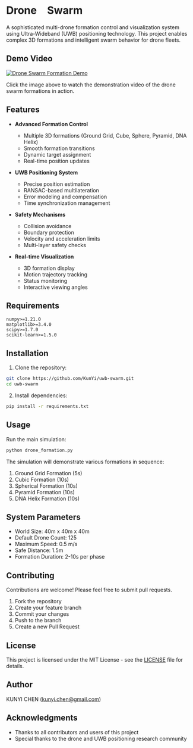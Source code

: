 # Drone　Swarm

A sophisticated multi-drone formation control and visualization system using Ultra-Wideband (UWB) positioning technology. This project enables complex 3D formations and intelligent swarm behavior for drone fleets.

## Demo Video

[![Drone Swarm Formation Demo](https://img.youtube.com/vi/Gsv-Lswyug4/0.jpg)](https://youtu.be/Gsv-Lswyug4)

Click the image above to watch the demonstration video of the drone swarm formations in action.

## Features

- **Advanced Formation Control**
  - Multiple 3D formations (Ground Grid, Cube, Sphere, Pyramid, DNA Helix)
  - Smooth formation transitions
  - Dynamic target assignment
  - Real-time position updates

- **UWB Positioning System**
  - Precise position estimation
  - RANSAC-based multilateration
  - Error modeling and compensation
  - Time synchronization management

- **Safety Mechanisms**
  - Collision avoidance
  - Boundary protection
  - Velocity and acceleration limits
  - Multi-layer safety checks

- **Real-time Visualization**
  - 3D formation display
  - Motion trajectory tracking
  - Status monitoring
  - Interactive viewing angles

## Requirements

```
numpy>=1.21.0
matplotlib>=3.4.0
scipy>=1.7.0
scikit-learn>=1.5.0
```

## Installation

1. Clone the repository:
```bash
git clone https://github.com/KunYi/uwb-swarm.git
cd uwb-swarm
```

2. Install dependencies:
```bash
pip install -r requirements.txt
```

## Usage

Run the main simulation:
```bash
python drone_formation.py
```

The simulation will demonstrate various formations in sequence:
1. Ground Grid Formation (5s)
2. Cubic Formation (10s)
3. Spherical Formation (10s)
4. Pyramid Formation (10s)
5. DNA Helix Formation (10s)

## System Parameters

- World Size: 40m x 40m x 40m
- Default Drone Count: 125
- Maximum Speed: 0.5 m/s
- Safe Distance: 1.5m
- Formation Duration: 2-10s per phase

## Contributing

Contributions are welcome! Please feel free to submit pull requests.

1. Fork the repository
2. Create your feature branch
3. Commit your changes
4. Push to the branch
5. Create a new Pull Request

## License

This project is licensed under the MIT License - see the [LICENSE](LICENSE) file for details.

## Author

KUNYI CHEN (kunyi.chen@gmail.com)

## Acknowledgments

- Thanks to all contributors and users of this project
- Special thanks to the drone and UWB positioning research community
